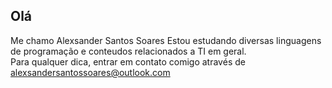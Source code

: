 ## Olá

Me chamo Alexsander Santos Soares
Estou estudando diversas linguagens de programação e conteudos relacionados a TI em geral.  
Para qualquer dica, entrar em contato comigo através de alexsandersantossoares@outlook.com
<!--
**AlexsanderSSoares/AlexsanderSSoares** is a ✨ _special_ ✨ repository because its `README.md` (this file) appears on your GitHub profile.

Here are some ideas to get you started:

- 🔭 I’m currently working on ...
- 🌱 I’m currently learning ...
- 👯 I’m looking to collaborate on ...
- 🤔 I’m looking for help with ...
- 💬 Ask me about ...
- 📫 How to reach me: ...
- 😄 Pronouns: ...
- ⚡ Fun fact: ...
-->
